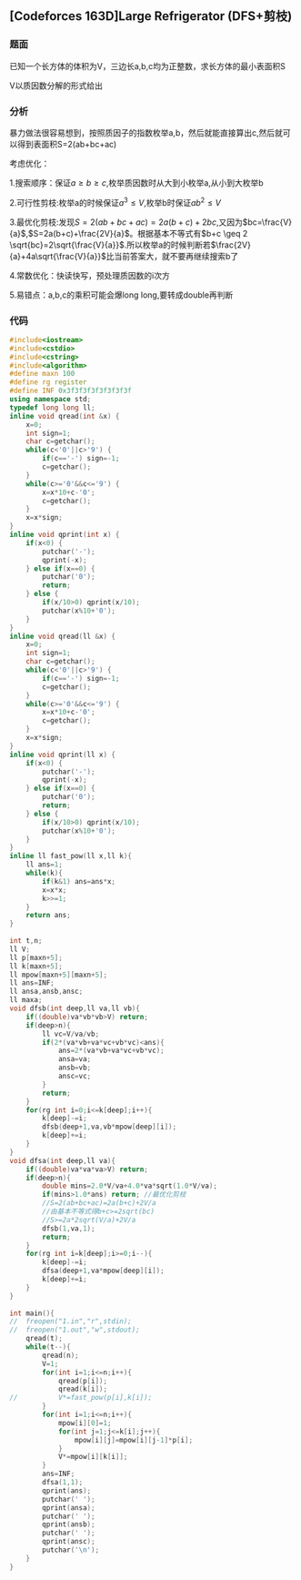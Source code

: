 ## [Codeforces 163D]Large Refrigerator (DFS+剪枝)

### 题面

已知一个长方体的体积为V，三边长a,b,c均为正整数，求长方体的最小表面积S

V以质因数分解的形式给出

### 分析

暴力做法很容易想到，按照质因子的指数枚举a,b，然后就能直接算出c,然后就可以得到表面积S=2(ab+bc+ac)

考虑优化：

1.搜索顺序：保证$a \geq b \geq c$,枚举质因数时从大到小枚举a,从小到大枚举b

2.可行性剪枝:枚举a的时候保证$a^3 \leq V$,枚举b时保证$ab^2 \leq V$

3.最优化剪枝:发现$S=2(ab+bc+ac)=2a(b+c)+2bc$,又因为$bc=\frac{V}{a}$,$S=2a(b+c)+\frac{2V}{a}$。根据基本不等式有$b+c \geq 2 \sqrt{bc}=2\sqrt{\frac{V}{a}}$.所以枚举a的时候判断若$\frac{2V}{a}+4a\sqrt{\frac{V}{a}}$比当前答案大，就不要再继续搜索b了

4.常数优化：快读快写，预处理质因数的i次方

5.易错点：a,b,c的乘积可能会爆long long,要转成double再判断



### 代码

```cpp
#include<iostream>
#include<cstdio>
#include<cstring>
#include<algorithm>
#define maxn 100
#define rg register
#define INF 0x3f3f3f3f3f3f3f3f
using namespace std;
typedef long long ll;
inline void qread(int &x) {
	x=0;
	int sign=1;
	char c=getchar();
	while(c<'0'||c>'9') {
		if(c=='-') sign=-1;
		c=getchar();
	}
	while(c>='0'&&c<='9') {
		x=x*10+c-'0';
		c=getchar();
	}
	x=x*sign;
}
inline void qprint(int x) {
	if(x<0) {
		putchar('-');
		qprint(-x);
	} else if(x==0) {
		putchar('0');
		return;
	} else {
		if(x/10>0) qprint(x/10);
		putchar(x%10+'0');
	}
}
inline void qread(ll &x) {
	x=0;
	int sign=1;
	char c=getchar();
	while(c<'0'||c>'9') {
		if(c=='-') sign=-1;
		c=getchar();
	}
	while(c>='0'&&c<='9') {
		x=x*10+c-'0';
		c=getchar();
	}
	x=x*sign;
}
inline void qprint(ll x) {
	if(x<0) {
		putchar('-');
		qprint(-x);
	} else if(x==0) {
		putchar('0');
		return;
	} else {
		if(x/10>0) qprint(x/10);
		putchar(x%10+'0');
	}
}
inline ll fast_pow(ll x,ll k){
	ll ans=1;
	while(k){
		if(k&1) ans=ans*x;
		x=x*x;
		k>>=1;
	}
	return ans;
}
 
int t,n;
ll V;
ll p[maxn+5];
ll k[maxn+5];
ll mpow[maxn+5][maxn+5];
ll ans=INF;
ll ansa,ansb,ansc;
ll maxa;
void dfsb(int deep,ll va,ll vb){
	if((double)va*vb*vb>V) return;
	if(deep>n){
		ll vc=V/va/vb;
		if(2*(va*vb+va*vc+vb*vc)<ans){
			ans=2*(va*vb+va*vc+vb*vc);
			ansa=va;
			ansb=vb;
			ansc=vc;
		}
		return;
	}
	for(rg int i=0;i<=k[deep];i++){
		k[deep]-=i;
		dfsb(deep+1,va,vb*mpow[deep][i]);
		k[deep]+=i;
	}
}
void dfsa(int deep,ll va){
	if((double)va*va*va>V) return;
	if(deep>n){
		double mins=2.0*V/va+4.0*va*sqrt(1.0*V/va);
		if(mins>1.0*ans) return; //最优化剪枝 
		//S=2(ab+bc+ac)=2a(b+c)+2V/a
		//由基本不等式得b+c>=2sqrt(bc)
		//S>=2a*2sqrt(V/a)+2V/a
		dfsb(1,va,1); 
		return;
	} 
	for(rg int i=k[deep];i>=0;i--){
		k[deep]-=i;
		dfsa(deep+1,va*mpow[deep][i]);
		k[deep]+=i;
	}
}
 
int main(){
//	freopen("1.in","r",stdin);
//	freopen("1.out","w",stdout);
	qread(t);
	while(t--){
		qread(n);
		V=1;
		for(int i=1;i<=n;i++){
			qread(p[i]);
			qread(k[i]);
//			V*=fast_pow(p[i],k[i]);
		}
		for(int i=1;i<=n;i++){
			mpow[i][0]=1;
			for(int j=1;j<=k[i];j++){
				mpow[i][j]=mpow[i][j-1]*p[i];
			}
			V*=mpow[i][k[i]];
		}
		ans=INF;
		dfsa(1,1);
		qprint(ans);
		putchar(' '); 
		qprint(ansa);
		putchar(' '); 
		qprint(ansb);
		putchar(' '); 
		qprint(ansc);
		putchar('\n'); 
	}
} 
```





